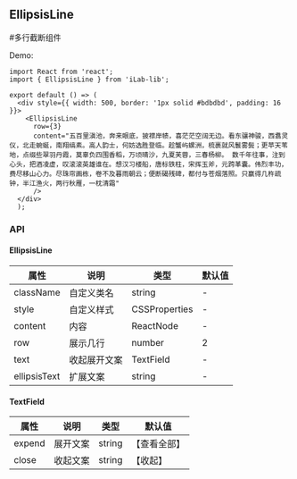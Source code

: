 
## EllipsisLine
#多行截断组件

Demo:

```tsx
import React from 'react';
import { EllipsisLine } from 'iLab-lib';

export default () => (
  <div style={{ width: 500, border: '1px solid #bdbdbd', padding: 16 }}>
    <EllipsisLine
      row={3}
      content="五百里滇池，奔来眼底，披襟岸帻，喜茫茫空阔无边。看东骧神骏，西翥灵仪，北走蜿蜒，南翔缟素。高人韵士，何妨选胜登临。趁蟹屿螺洲，梳裹就风鬟雾鬓；更苹天苇地，点缀些翠羽丹霞，莫辜负四围香稻，万顷晴沙，九夏芙蓉，三春杨柳。 数千年往事，注到心头，把酒凌虚，叹滚滚英雄谁在。想汉习楼船，唐标铁柱，宋挥玉斧，元跨革囊。伟烈丰功，费尽移山心力。尽珠帘画栋，卷不及暮雨朝云；便断碣残碑，都付与苍烟落照。只赢得几杵疏钟，半江渔火，两行秋雁，一枕清霜"
      />
  </div>
  );
```


### API

#### EllipsisLine

| 属性             | 说明                                                            | 类型                | 默认值  |
| ---------------- | --------------------------------------------------------------- | ------------------- | ------- |
| className           | 自定义类名                                    | string            | -       |
| style           | 自定义样式                                    | CSSProperties            | -       |
| content           | 内容                                    | ReactNode            |    -    |
| row         | 展示几行                                                        | number    | 2     |
| text          | 收起展开文案                                                        | TextField    |   -     |
| ellipsisText        | 扩展文案 | string              |  -      |


#### TextField
| 属性             | 说明                                                            | 类型                | 默认值  |
| ---------------- | --------------------------------------------------------------- | ------------------- | ------- |
| expend           | 展开文案                                    | string            | 【查看全部】       |
| close           | 收起文案                                    | string            | 【收起】       |
